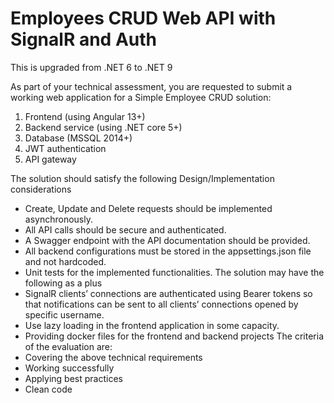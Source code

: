 # Employees CRUD Web API with SignalR and Auth

This is upgraded from .NET 6 to .NET 9

As part of your technical assessment, you are requested to submit a working web application for a
Simple Employee CRUD solution:
1. Frontend (using Angular 13+)
2. Backend service (using .NET core 5+)
3. Database (MSSQL 2014+)
4. JWT authentication
5. API gateway


The solution should satisfy the following Design/Implementation considerations
- Create, Update and Delete requests should be implemented asynchronously.
- All API calls should be secure and authenticated.
- A Swagger endpoint with the API documentation should be provided.
- All backend configurations must be stored in the appsettings.json file and not hardcoded.
- Unit tests for the implemented functionalities.
The solution may have the following as a plus
- SignalR clients’ connections are authenticated using Bearer tokens so that notifications can be
sent to all clients’ connections opened by specific username.
- Use lazy loading in the frontend application in some capacity.
- Providing docker files for the frontend and backend projects
The criteria of the evaluation are:
- Covering the above technical requirements
- Working successfully
- Applying best practices
- Clean code
